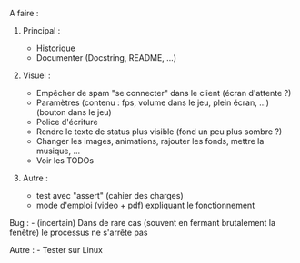 A faire :


1. Principal :
   - Historique
   - Documenter (Docstring, README, ...)

2. Visuel :
   - Empêcher de spam "se connecter" dans le client (écran d'attente ?)
   - Paramètres (contenu : fps, volume dans le jeu, plein écran, ...) (bouton dans le jeu)
   - Police d'écriture
   - Rendre le texte de status plus visible (fond un peu plus sombre ?)
   - Changer les images, animations, rajouter les fonds, mettre la musique, ...
   - Voir les TODOs

3. Autre : 
   - test avec "assert" (cahier des charges)
   - mode d'emploi (video + pdf) expliquant le fonctionnement

Bug : 
    - (incertain) Dans de rare cas (souvent en fermant brutalement la fenêtre) le processus ne s'arrête pas


Autre :
    - Tester sur Linux
